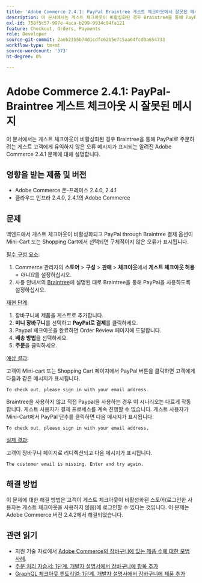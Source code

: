 ```yaml
---
title: 'Adobe Commerce 2.4.1: PayPal Braintree 게스트 체크아웃에서 잘못된 메시지'
description: 이 문서에서는 게스트 체크아웃이 비활성화된 경우 Braintree을 통해 PayPal로 주문하려는 게스트 고객에게 유익하지 않은 오류 메시지가 표시되는 알려진 Adobe Commerce 2.4.1 문제에 대해 설명합니다.
exl-id: 758f5c57-997e-4aca-b299-9934c94fa121
feature: Checkout, Orders, Payments
role: Developer
source-git-commit: 2aeb2355b74d1cdfc62b5e7c5aa04fcd0a654733
workflow-type: tm+mt
source-wordcount: '373'
ht-degree: 0%

---
```


# Adobe Commerce 2.4.1: PayPal-Braintree 게스트 체크아웃 시 잘못된 메시지

이 문서에서는 게스트 체크아웃이 비활성화된 경우 Braintree을 통해 PayPal로 주문하려는 게스트 고객에게 유익하지 않은 오류 메시지가 표시되는 알려진 Adobe Commerce 2.4.1 문제에 대해 설명합니다.

## 영향을 받는 제품 및 버전

* Adobe Commerce 온-프레미스 2.4.0, 2.4.1
* 클라우드 인프라 2.4.0, 2.4.1의 Adobe Commerce

## 문제

백엔드에서 게스트 체크아웃이 비활성화되고 PayPal through Braintree 결제 옵션이 Mini-Cart 또는 Shopping Cart에서 선택되면 구체적이지 않은 오류가 표시됩니다.

<u>필수 구성 요소</u>:

1. Commerce 관리자의 **스토어** > **구성** > **판매** > **체크아웃**&#x200B;에서 **게스트 체크아웃 허용** = *아니요*&#x200B;를 설정하십시오.
1. 사용 안내서의 [Braintree](https://experienceleague.adobe.com/en/docs/commerce-admin/stores-sales/payments/braintree?)에 설명된 대로 Braintree을 통해 PayPal을 사용하도록 설정하십시오.

<u>재현 단계</u>:

1. 장바구니에 제품을 게스트로 추가합니다.
1. **미니 장바구니**&#x200B;를 선택하고 **PayPal로 결제**&#x200B;를 클릭하세요.
1. Paypal 체크아웃을 완료하면 Order Review 페이지에 도달합니다.
1. **배송 방법**&#x200B;을 선택하세요.
1. **주문**&#x200B;을 클릭하세요.

<u>예상 결과</u>:

고객이 Mini-cart 또는 Shopping Cart 페이지에서 PayPal 버튼을 클릭하면 고객에게 다음과 같은 메시지가 표시됩니다.

<pre><code class="language-bash">To check out, please sign in with your email address.</code></pre>

Braintree을 사용하지 않고 직접 Paypal을 사용하는 경우 이 시나리오는 다르게 작동합니다. 게스트 사용자가 결제 프로세스를 계속 진행할 수 없습니다. 게스트 사용자가 Mini-Cart에서 PayPal 단추를 클릭하면 다음 메시지가 표시됩니다.

<pre><code class="language-bash">To check out, please sign in with your email address.</code></pre>

<u>실제 결과</u>:

고객이 장바구니 페이지로 리디렉션되고 다음 메시지가 표시됩니다.

<pre><code class="language-bash">The customer email is missing. Enter and try again.</code></pre>

## 해결 방법

이 문제에 대한 해결 방법은 고객이 게스트 체크아웃이 비활성화된 스토어(로그인한 사용자는 게스트 체크아웃을 사용하지 않음)에 로그인할 수 있다는 것입니다. 이 문제는 Adobe Commerce 버전 2.4.2에서 해결되었습니다.

## 관련 읽기

* 지원 기술 자료에서 [Adobe Commerce의 장바구니에 있는 제품 수에 대한 모범 사례](https://support.magento.com/hc/en-us/articles/360048550332).
* [주문 처리 자습서: 1단계. 개발자 설명서에서 장바구니에 항목 추가](https://developer.adobe.com/commerce/webapi/rest/tutorials/orders/order-add-items/)
* [GraphQL 체크아웃 튜토리얼: 1단계. 개발자 설명서에서 장바구니에 제품 추가](https://developer.adobe.com/commerce/webapi/graphql/tutorials/checkout/checkout-add-product-to-cart.html)
